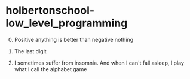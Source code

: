 # holbertonschool-low_level_programming

0. Positive anything is better than negative nothing

1. The last digit

2. I sometimes suffer from insomnia. And when I can't fall asleep, I play what I call the alphabet game